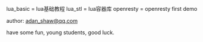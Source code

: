 lua_basic  =  lua基础教程
lua_stl    =  lua容器库
openresty  =  openresty first demo

author: adan_shaw@qq.com

have some fun, young students, good luck.

